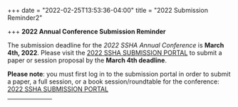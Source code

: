 +++
date = "2022-02-25T13:53:36-04:00"
title = "2022 Submission Reminder2"

+++
**2022 Annual Conference Submission Reminder**

The submission deadline for the _2022 SSHA Annual Conference_ is **March 4th, 2022**. Please visit the <a href="http://ssha2022.ssha.org/" target="_blank">2022 SSHA SUBMISSION PORTAL</a> to submit a paper or session proposal by the **March 4th deadline**.<br />  

**Please note**: you must first log in to the submission portal in order to submit a paper, a full session, or a book session/roundtable for the conference: 
<a href="http://ssha2022.ssha.org/" target="_blank">2022 SSHA SUBMISSION PORTAL</a>
<br /><hr width="100">